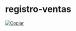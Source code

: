 # registro-ventas

[![Copiar](https://img.shields.io/badge/Copiar-Click%20para%20Copiar-blue?style=flat-square)](javascript:void(0))
